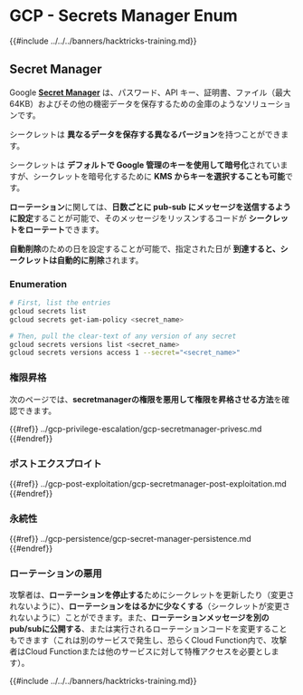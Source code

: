 # GCP - Secrets Manager Enum

{{#include ../../../banners/hacktricks-training.md}}

## Secret Manager

Google [**Secret Manager**](https://cloud.google.com/solutions/secrets-management/) は、パスワード、API キー、証明書、ファイル（最大 64KB）およびその他の機密データを保存するための金庫のようなソリューションです。

シークレットは **異なるデータを保存する異なるバージョン**を持つことができます。

シークレットは **デフォルトで Google 管理のキーを使用して暗号化**されていますが、シークレットを暗号化するために **KMS からキーを選択することも可能**です。

**ローテーション**に関しては、**日数ごとに pub-sub にメッセージを送信するように設定**することが可能で、そのメッセージをリッスンするコードが **シークレットをローテート**できます。

**自動削除**のための日を設定することが可能で、指定された日が **到達すると、シークレットは自動的に削除**されます。

### Enumeration
```bash
# First, list the entries
gcloud secrets list
gcloud secrets get-iam-policy <secret_name>

# Then, pull the clear-text of any version of any secret
gcloud secrets versions list <secret_name>
gcloud secrets versions access 1 --secret="<secret_name>"
```
### 権限昇格

次のページでは、**secretmanagerの権限を悪用して権限を昇格させる方法**を確認できます。

{{#ref}}
../gcp-privilege-escalation/gcp-secretmanager-privesc.md
{{#endref}}

### ポストエクスプロイト

{{#ref}}
../gcp-post-exploitation/gcp-secretmanager-post-exploitation.md
{{#endref}}

### 永続性

{{#ref}}
../gcp-persistence/gcp-secret-manager-persistence.md
{{#endref}}

### ローテーションの悪用

攻撃者は、**ローテーションを停止する**ためにシークレットを更新したり（変更されないように）、**ローテーションをはるかに少なくする**（シークレットが変更されないように）ことができます。また、**ローテーションメッセージを別のpub/subに公開する**、または実行されるローテーションコードを変更することもできます（これは別のサービスで発生し、恐らくCloud Function内で、攻撃者はCloud Functionまたは他のサービスに対して特権アクセスを必要とします）。

{{#include ../../../banners/hacktricks-training.md}}

